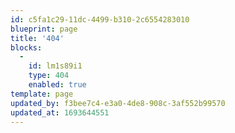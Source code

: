 ```yaml
---
id: c5fa1c29-11dc-4499-b310-2c6554283010
blueprint: page
title: '404'
blocks:
  -
    id: lm1s89i1
    type: 404
    enabled: true
template: page
updated_by: f3bee7c4-e3a0-4de8-908c-3af552b99570
updated_at: 1693644551
---
```

